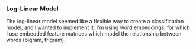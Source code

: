 ### Log-Linear Model

The log-linear model seemed like a flexible way to create a classification model, and I wanted to implement it. I'm using word embeddings, for which I use embedded feature matrices which model the relationship between words (bigram, trigram).
